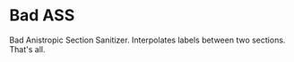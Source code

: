 Bad ASS
=======

Bad Anistropic Section Sanitizer. Interpolates labels between two sections. That's all.
